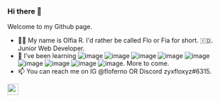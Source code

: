 ### Hi there 👋

Welcome to my Github page.

- 👧🏻 My name is Olfia R. I'd rather be called Flo or Fia for short. 🇮🇩. Junior Web Developer.
- 🌱 I’ve been learning ![image]() ![image](https://user-images.githubusercontent.com/58562757/152688146-6eaa1ea2-6365-4f8f-8afe-ff1c876e45a3.png) ![image](https://user-images.githubusercontent.com/58562757/152688167-08285d4a-80bf-4555-849c-21bd03695265.png) ![image](https://user-images.githubusercontent.com/58562757/152688179-cc310186-07d2-4a43-a89e-6f1bc7f5a492.png) ![image](https://user-images.githubusercontent.com/58562757/152688185-25360d3d-77f2-4da8-9cc7-b844ef5621b0.png) ![image](https://user-images.githubusercontent.com/58562757/152688199-3499163e-e166-402f-b713-0889ff82ba30.png) ![image](https://user-images.githubusercontent.com/58562757/152688209-8331ca76-e2ee-4032-9c33-2e3a3ff282fd.png) ![image](https://user-images.githubusercontent.com/58562757/152688216-fca0eff9-172d-488c-8441-f2f557992c78.png) ![image](https://user-images.githubusercontent.com/58562757/152688223-b8560473-e862-4b09-9922-53199c319442.png). More to come.
- 📫 You can reach me on IG @floferno OR Discord zyxfloxyz#6315.

<img src='https://user-images.githubusercontent.com/58562757/152688113-efd0a40d-58a8-49c7-bcf4-3e474d46c7e7.png' width='25'>

<!--
**floferno/floferno** is a ✨ _special_ ✨ repository because its `README.md` (this file) appears on your GitHub profile.


-->
